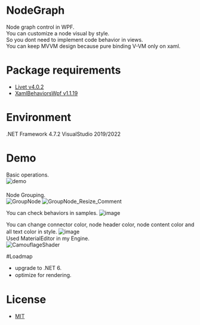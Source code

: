 # NodeGraph
Node graph control in WPF.  
You can customize a node visual by style.  
So you dont need to implement code behavior in views.  
You can keep MVVM design because pure binding V-VM only on xaml.

# Package requirements
* [Livet v4.0.2](https://github.com/runceel/Livet/releases/tag/v4.0.2)
* [XamlBehaviorsWpf v1.1.19](https://github.com/microsoft/XamlBehaviorsWpf/releases/tag/v1.1.19)

# Environment
.NET Framework 4.7.2
VisualStudio 2019/2022

# Demo 
Basic operations.  
![demo](https://raw.github.com/wiki/Jinten/NodeGraph/images/NodeGraph_Introduction.gif)  
　  
Node Grouping.  
![GroupNode](https://user-images.githubusercontent.com/9315925/85937980-d6728c00-b943-11ea-9339-9287247ca9d9.gif)
![GroupNode_Resize_Comment](https://user-images.githubusercontent.com/9315925/85938001-1a659100-b944-11ea-976c-821046211cd2.gif)  

You can check behaviors in samples.
![image](https://user-images.githubusercontent.com/9315925/163401928-21420a7c-9ade-42a9-84c1-630a43463399.png)

You can change connector color, node header color, node content color and all text color in style.
![image](https://user-images.githubusercontent.com/9315925/164983471-8196ff32-96b1-47b4-97af-ef518ee3f39c.png)
　  
Used MaterialEditor in my Engine.  
![CamouflageShader](https://user-images.githubusercontent.com/9315925/85938058-7f20eb80-b944-11ea-9c21-7296a0325f8f.gif)  

#Loadmap
* upgrade to .NET 6.
* optimize for rendering.
　  
# License
*  [MIT](https://github.com/Jinten/NodeGraph/blob/master/LICENSE)
